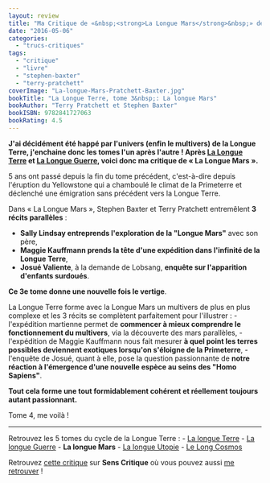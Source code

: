 ```yaml
---
layout: review
title: "Ma Critique de «&nbsp;<strong>La Longue Mars</strong>&nbsp;» de <em>Terry Pratchett</em> et <em>Stephen Baxter</em>"
date: "2016-05-06"
categories: 
  - "trucs-critiques"
tags: 
  - "critique"
  - "livre"
  - "stephen-baxter"
  - "terry-pratchett"
coverImage: "La-longue-Mars-Pratchett-Baxter.jpg"
bookTitle: "La Longue Terre, tome 3&nbsp;: La longue Mars"
bookAuthor: "Terry Pratchett et Stephen Baxter"
bookISBN: 9782841727063  
bookRating: 4.5
---
```


**J'ai décidément été happé par l'univers (enfin le multivers) de la Longue Terre, j'enchaine donc les tomes l'un après l'autre ! Après [La Longue Terre](/2016/04/ma-critique-de-la-longue-terre-de-terry-pratchett-et-stephen-baxter/) et [La Longue Guerre](/2016/05/ma-critique-de-la-longue-guerre-de-terry-pratchett-et-stephen-baxter/), voici donc ma critique de « La Longue Mars ».**

5 ans ont passé depuis la fin du tome précédent, c'est-à-dire depuis l'éruption du Yellowstone qui a chamboulé le climat de la Primeterre et déclenché une émigration sans précédent vers la Longue Terre.

Dans « La Longue Mars », Stephen Baxter et Terry Pratchett entremêlent **3 récits parallèles** :

- **Sally Lindsay entreprends l'exploration de la "Longue Mars"** avec son père,
- **Maggie Kauffmann prends la tête d'une expédition dans l'infinité de la Longue Terre**,
- **Josué Valiente**, à la demande de Lobsang, **enquête sur l'apparition d'enfants surdoués**.

**Ce 3e tome donne une nouvelle fois le vertige**.

La Longue Terre forme avec la Longue Mars un multivers de plus en plus complexe et les 3 récits se complètent parfaitement pour l'illustrer : - l'expédition martienne permet de **commencer à mieux comprendre le fonctionnement du multivers**, via la découverte des mars parallèles, - l'expédition de Maggie Kauffmann nous fait mesurer **à quel point les terres possibles deviennent exotiques lorsqu'on s'éloigne de la Primeterre**, - l'enquête de Josué, quant à elle, pose la question passionnante de **notre réaction à l'émergence d'une nouvelle espèce au seins des "Homo Sapiens"**.

**Tout cela forme une tout formidablement cohérent et réellement toujours autant passionnant.**

Tome 4, me voilà !

* * *

Retrouvez les 5 tomes du cycle de la Longue Terre : - [La longue Terre](/2016/04/ma-critique-de-la-longue-terre-de-terry-pratchett-et-stephen-baxter/) - [La longue Guerre](/2016/05/ma-critique-de-la-longue-guerre-de-terry-pratchett-et-stephen-baxter/) - **La longue Mars** - [La longue Utopie](/2016/05/ma-critique-de-la-longue-utopie-de-terry-pratchett-et-stephen-baxter/) - [Le Long Cosmos](/2016/08/ma-critique-de-the-long-cosmos-de-terry-pratchett-et-stephen-baxter/)

Retrouvez [cette critique](http://www.senscritique.com/livre/La_longue_Mars/critique/93413775) sur **Sens Critique** où vous pouvez aussi [me retrouver](http://www.senscritique.com/Arnaud_Malon) !

